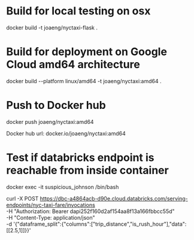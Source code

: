 
# Build for local testing on osx
docker build -t joaeng/nyctaxi-flask .

# Build for deployment on Google Cloud amd64 architecture
docker build --platform linux/amd64 -t joaeng/nyctaxi:amd64 . 

# Push to Docker hub
docker push joaeng/nyctaxi:amd64

Docker hub url:
docker.io/joaeng/nyctaxi:amd64


# Test if databricks endpoint is reachable from inside container
docker exec -it suspicious_johnson /bin/bash

curl -X POST https://dbc-a4864acb-d90e.cloud.databricks.com/serving-endpoints/nyc-taxi-fare/invocations \
  -H "Authorization: Bearer dapi252f160d2af154aa8f13a166fbbcc55d" \
  -H "Content-Type: application/json" \
  -d '{"dataframe_split":{"columns":["trip_distance","is_rush_hour"],"data":[[2.5,1]]}}'



